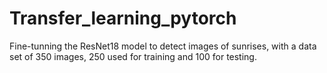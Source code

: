 # Transfer_learning_pytorch
Fine-tunning the ResNet18 model to detect images of sunrises, with a data set of 350 images, 250 used for training and 100 for testing.
